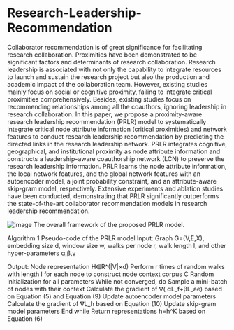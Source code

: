 # Research-Leadership-Recommendation

Collaborator recommendation is of great significance for facilitating research collaboration. Proximities have been demonstrated to be significant factors and determinants of research collaboration. Research leadership is associated with not only the capability to integrate resources to launch and sustain the research project but also the production and academic impact of the collaboration team. However, existing studies mainly focus on social or cognitive proximity, failing to integrate critical proximities comprehensively. Besides, existing studies focus on recommending relationships among all the coauthors, ignoring leadership in research collaboration. In this paper, we propose a proximity-aware research leadership recommendation (PRLR) model to systematically integrate critical node attribute information (critical proximities) and network features to conduct research leadership recommendation by predicting the directed links in the research leadership network. PRLR integrates cognitive, geographical, and institutional proximity as node attribute information and constructs a leadership-aware coauthorship network (LCN) to preserve the research leadership information. PRLR learns the node attribute information, the local network features, and the global network features with an autoencoder model, a joint probability constraint, and an attribute-aware skip-gram model, respectively. Extensive experiments and ablation studies have been conducted, demonstrating that PRLR significantly outperforms the state-of-the-art collaborator recommendation models in research leadership recommendation. 


![image](https://user-images.githubusercontent.com/20887860/165262322-413f7b89-1274-4121-a7c5-6b888d66f49c.png)
                                                     The overall framework of the proposed PRLR model.
                                                     
                                                     
Algorithm 1 Pseudo-code of the PRLR model
Input: Graph G=(V,E,X), embedding size d, window size w, walks per node r, walk length l, and other hyper-parameters α,β,γ

Output: Node representation H∈R^(|V|×d)
Perform r times of random walks with length l for each node to construct node context corpus C
Random initialization for all parameters
While not converged, do
        Sample a mini-batch of nodes with their context
        Calculate the gradient of ∇( αL_f+βL_ae) based on Equation (5) and Equation (9)
        Update autoencoder model parameters
        Calculate the gradient of ∇L_h based on Equation (10)
        Update skip-gram model parameters
End while
Return representations h=h^K based on Equation (6)

